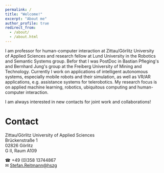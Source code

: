 ```yaml
---
permalink: /
title: "Welcome!"
excerpt: "About me"
author_profile: true
redirect_from: 
  - /about/
  - /about.html
---
```

I am professor for human-computer interaction at Zittau/Görlitz University of Applied Sciences and research fellow at Lund University in the Robotics and Semantic Systems group. Befor that I was PostDoc in Bastian Pfleging's and Bernhard Jung's group at the Freiberg University of Mining and Technology. Currently I work on applications of intelligent autonomous systems, especially mobile robots and their simulation, as well as VR/AR applications, e.g. assistance systems for telerobotics. My research focus is on applied machine learning, robotics, ubiquitous computing and human-computer interaction.

I am always interested in new contacts for joint work and collaborations!

Contact
======

Zittau/Görlitz University of Applied Sciences<br>
Brückenstraße 1<br>
02826 Görlitz<br>
G II, Raum A109

☎ +49 (0)358 13744867<br>
✉ [Stefan.Reitmann@hszg](mailto:Stefan.Reitmann@hszg.de?subject=[GitHub]%20Source%20Han%20Sans)








